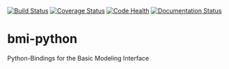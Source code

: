 [![Build Status](https://travis-ci.org/csdms/bmi-python.svg?branch=master)](https://travis-ci.org/csdms/bmi-python)
[![Coverage Status](https://coveralls.io/repos/csdms/bmi-python/badge.png?branch=master)](https://coveralls.io/r/csdms/bmi-python?branch=master)
[![Code Health](https://landscape.io/github/csdms/bmi-python/master/landscape.svg)](https://landscape.io/github/csdms/bmi-python/master)
[![Documentation Status](https://readthedocs.org/projects/bmi-forum/badge/?version=latest)](https://readthedocs.org/projects/bmi-forum/?badge=latest)

bmi-python
==========

Python-Bindings for the Basic Modeling Interface
